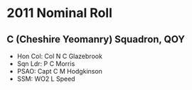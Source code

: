 # 2011 Nominal Roll

## C (Cheshire Yeomanry) Squadron, QOY

* Hon Col: Col N C Glazebrook
* Sqn Ldr: P C Morris
* PSAO: Capt C M Hodgkinson
* SSM: WO2 L Speed
